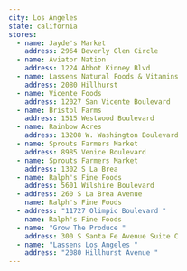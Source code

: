 ```yaml
---
city: Los Angeles
state: california
stores:
  - name: Jayde's Market
    address: 2964 Beverly Glen Circle
  - name: Aviator Nation
    address: 1224 Abbot Kinney Blvd
  - name: Lassens Natural Foods & Vitamins
    address: 2080 Hillhurst
  - name: Vicente Foods
    address: 12027 San Vicente Boulevard
  - name: Bristol Farms
    address: 1515 Westwood Boulevard
  - name: Rainbow Acres
    address: 13208 W. Washington Boulevard
  - name: Sprouts Farmers Market
    address: 8985 Venice Boulevard
  - name: Sprouts Farmers Market
    address: 1302 S La Brea
  - name: Ralph's Fine Foods
    address: 5601 Wilshire Boulevard
  - address: 260 S La Brea Avenue
    name: Ralph's Fine Foods
  - address: "11727 Olimpic Boulevard "
    name: Ralph's Fine Foods
  - name: "Grow The Produce "
    address: 300 S Santa Fe Avenue Suite C
  - name: "Lassens Los Angeles "
    address: "2080 Hillhurst Avenue "
---
```

